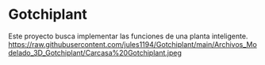 # Gotchiplant
Este proyecto busca implementar las funciones de una planta inteligente.
https://raw.githubusercontent.com/jules1194/Gotchiplant/main/Archivos_Modelado_3D_Gotchiplant/Carcasa%20Gotchiplant.jpeg
